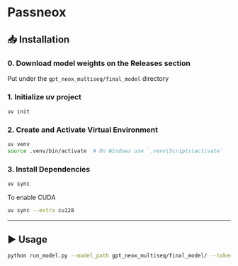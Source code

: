 # Passneox

## 📥 Installation

###  0. Download model weights on the Releases section

Put under the `gpt_neox_multiseq/final_model` directory 

### 1. Initialize uv project
```bash
uv init
```

### 2. Create and Activate Virtual Environment

```bash
uv venv
source .venv/bin/activate  # On Windows use `.venv\Scripts\activate`
```

### 3. Install Dependencies

```bash
uv sync 
```

To enable CUDA
```bash
uv sync --extra cu128
```

---

## ▶️ Usage
```bash
python run_model.py --model_path gpt_neox_multiseq/final_model/ --tokenizer_path tokenizer/ --output_path output/
```